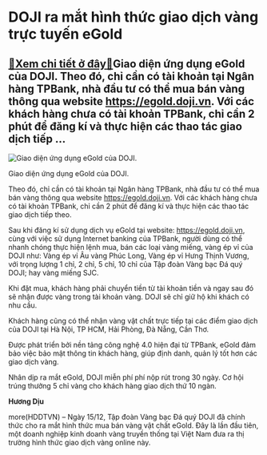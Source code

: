 DOJI ra mắt hình thức giao dịch vàng trực tuyến eGold
=====================================================

[:gift:Xem chi tiết ở đây:gift:](https://hddtvn.com/doji-ra-mat-hinh-thuc-giao-dich-vang-truc-tuyen-egold/)Giao diện ứng dụng eGold của DOJI. Theo đó, chỉ cần có tài khoản tại Ngân hàng TPBank, nhà đầu tư có thể mua bán vàng thông qua website https://egold.doji.vn. Với các khách hàng chưa có tài khoản TPBank, chỉ cần 2 phút để đăng kí và thực hiện các thao tác giao dịch tiếp …
--------------------------------------------------------------------------------------------------------------------------------------------------------------------------------------------------------------------------------------------------------------------------------





![Giao diện ứng dụng eGold của DOJI.](https://hddtvn.com/wp-content/uploads/2021/01/4343_Untitled.jpg "Giao diện ứng dụng eGold của DOJI.")


Giao diện ứng dụng eGold của DOJI.



Theo đó, chỉ cần có tài khoản tại Ngân hàng TPBank, nhà đầu tư có thể mua bán vàng thông qua website https://egold.doji.vn. Với các khách hàng chưa có tài khoản TPBank, chỉ cần 2 phút để đăng kí và thực hiện các thao tác giao dịch tiếp theo.


Sau khi đăng kí sử dụng dịch vụ eGold tại website: https://egold.doji.vn, cùng với việc sử dụng Internet banking của TPBank, người dùng có thể nhanh chóng thực hiện lệnh mua, bán các loại vàng miếng, vàng ép vỉ của DOJI như: Vàng ép vỉ Âu vàng Phúc Long, Vàng ép vỉ Hưng Thịnh Vương, với trọng lượng 1 chỉ, 2 chỉ, 5 chỉ, 10 chỉ của Tập đoàn Vàng bạc Đá quý DOJI; hay vàng miếng SJC.


Khi đặt mua, khách hàng phải chuyển tiền từ tài khoản tiền và ngay sau đó sẽ nhận được vàng trong tài khoản vàng. DOJI sẽ chỉ giữ hộ khi khách có nhu cầu.


Khách hàng cũng có thể nhận vàng vật chất trực tiếp tại các điểm giao dịch của DOJI tại Hà Nội, TP HCM, Hải Phòng, Đà Nẵng, Cần Thơ.


Được phát triển bởi nền tảng công nghệ 4.0 hiện đại từ TPBank, eGold đảm bảo việc bảo mật thông tin khách hàng, giúp định danh, quản lý tốt hơn các giao dịch vàng.


Nhân dịp ra mắt eGold, DOJI miễn phí phí nộp rút trong 30 ngày. Cơ hội trúng thưởng 5 chỉ vàng cho khách hàng giao dịch thứ 10 ngàn.




**Hương Dịu**



more(HDDTVN) – Ngày 15/12, Tập đoàn Vàng bạc Đá quý DOJI đã chính thức cho ra mắt hình thức mua bán vàng vật chất eGold. Đây là lần đầu tiên, một doanh nghiệp kinh doanh vàng truyền thống tại Việt Nam đưa ra thị trường hình thức giao dịch vàng online này.

